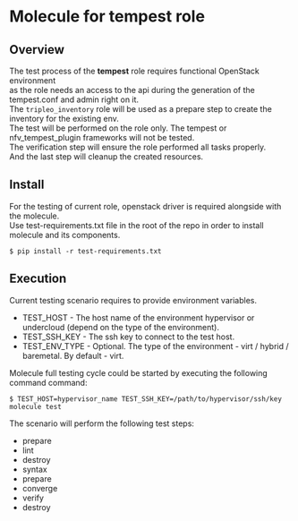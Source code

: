 # Molecule for **tempest** role

## Overview
The test process of the **tempest** role requires functional OpenStack environment  
as the role needs an access to the api during the generation of the tempest.conf and admin right on it.  
The `tripleo_inventory` role will be used as a prepare step to create the inventory for the existing env.  
The test will be performed on the role only. The tempest or nfv_tempest_plugin frameworks will not be tested.  
The verification step will ensure the role performed all tasks properly.  
And the last step will cleanup the created resources.

## Install
For the testing of current role, openstack driver is required alongside with the molecule.  
Use test-requirements.txt file in the root of the repo in order to install molecule and its components.

```
$ pip install -r test-requirements.txt
```

## Execution
Current testing scenario requires to provide environment variables.
* TEST_HOST - The host name of the environment hypervisor or undercloud (depend on the type of the environment).
* TEST_SSH_KEY - The ssh key to connect to the test host.
* TEST_ENV_TYPE - Optional. The type of the environment - virt / hybrid / baremetal. By default - virt.

Molecule full testing cycle could be started by executing the following command command:
```
$ TEST_HOST=hypervisor_name TEST_SSH_KEY=/path/to/hypervisor/ssh/key molecule test
```

The scenario will perform the following test steps:
- prepare
- lint
- destroy
- syntax
- prepare
- converge
- verify
- destroy
